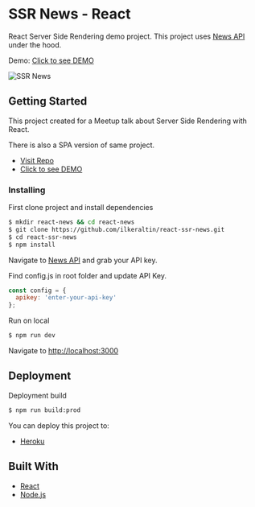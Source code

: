 # SSR News - React

React Server Side Rendering demo project. This project uses [News API](https://newsapi.org/) under the hood.

Demo: [Click to see DEMO](https://react-ssr-ilker.herokuapp.com/)

![SSR News](https://i.imgur.com/F3AT7v0.jpg)

## Getting Started

This project created for a Meetup talk about Server Side Rendering with React.

There is also a SPA version of same project.

- [Visit Repo](https://github.com/ilkeraltin/react-spa-news)
- [Click to see DEMO](https://react-spa-ilker.herokuapp.com/)

### Installing

First clone project and install dependencies

```sh
$ mkdir react-news && cd react-news
$ git clone https://github.com/ilkeraltin/react-ssr-news.git
$ cd react-ssr-news
$ npm install
```


Navigate to [News API](https://newsapi.org/) and grab your API key.

Find config.js in root folder and update API Key.

```javascript
const config = {
  apikey: 'enter-your-api-key'
};
```

Run on local

```sh
$ npm run dev
```

Navigate to [http://localhost:3000](http://localhost:3000)

## Deployment

Deployment build

```sh
$ npm run build:prod
```

You can deploy this project to:

- [Heroku](https://www.heroku.com/)

## Built With

- [React](https://reactjs.org/)
- [Node.js](https://nodejs.org/)
